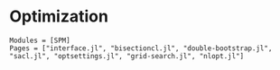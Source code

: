 # Optimization

```@autodocs
Modules = [SPM]
Pages = ["interface.jl", "bisectioncl.jl", "double-bootstrap.jl", "sacl.jl", "optsettings.jl", "grid-search.jl", "nlopt.jl"]
```
